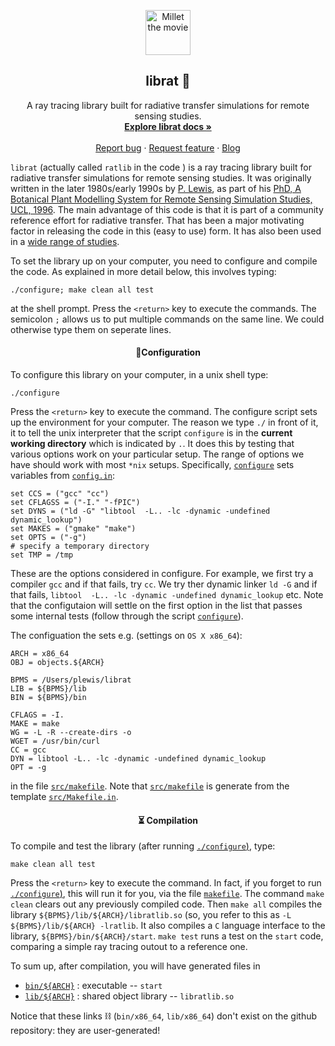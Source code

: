 <p align="center">
  <a href="https://github.com/profLewis/librat">
    <img src="http://www2.geog.ucl.ac.uk/~plewis/images/millet/millet.gif" alt="Millet the movie" width="72" height="72">
  </a>
</p>
<h2 align="center">librat 🐀</h2>

<p align="center">
  A ray tracing library built for radiative transfer simulations for remote sensing studies.
  <br>
  <a href="https://github.com/profLewis/librat/docs"><strong>Explore librat docs »</strong></a>
  <br>
  <br>
  <a href="https://github.com/profLewis/librat/issues/new?template=bug.md">Report bug</a>
  ·
  <a href="https://github.com/profLewis/librat/issues/new?template=feature.md&labels=feature">Request feature</a>
  ·
  <a href="https://blog.librat.com/">Blog</a>
</p>



`librat` (actually called `ratlib` in the code ) is a ray tracing library built for radiative transfer simulations for remote sensing studies. It was originally written in the later 1980s/early 1990s by [P. Lewis](http://www2.geog.ucl.ac.uk/~plewis/), as part of his [PhD, A Botanical Plant Modelling System for Remote Sensing
Simulation Studies, UCL, 1996](http://www2.geog.ucl.ac.uk/~plewis/phd). The main advantage of this code is that it is part of a community reference effort for radiative transfer. That has been a major motivating factor in releasing the code in this (easy to use) form. It has also been used in a [wide range of studies](docs/ratindex.md).

To set the library up on your computer, you need to configure and compile the code. As explained in more detail below, this involves typing:

    ./configure; make clean all test
    
at the shell prompt. Press the `<return>` key to execute the commands. The semicolon `;` allows us to put multiple commands on the same line. We could otherwise type them on seperate lines. 


<h4 align="center">📲Configuration</h4>



To configure this library on your computer, in a unix shell type:

    ./configure

Press the `<return>` key to execute the command. The configure script sets up the environment for your computer. The reason we type `./` in front of it, it to tell the unix interpreter that the script `configure` is in the **current working directory** which is indicated by `.`. It does this by testing that various options work on your particular setup. The range of options we have should work with most `*nix` setups. Specifically, [`configure`](configure)  sets variables from [`config.in`](config.in):

    set CCS = ("gcc" "cc")
    set CFLAGSS = ("-I." "-fPIC")
    set DYNS = ("ld -G" "libtool  -L.. -lc -dynamic -undefined dynamic_lookup")
    set MAKES = ("gmake" "make")
    set OPTS = ("-g")
    # specify a temporary directory
    set TMP = /tmp
    
These are the options considered in configure. For example, we first try a compiler `gcc` and if that fails, try `cc`. We try ther dynamic linker `ld -G` and if that fails, `libtool  -L.. -lc -dynamic -undefined dynamic_lookup` etc. Note that the configutaion will settle on the first option in the list that passes some internal tests (follow through the script [`configure`](configure)).

The configuation the sets e.g. (settings on `OS X x86_64`):

    ARCH = x86_64
    OBJ = objects.${ARCH}

    BPMS = /Users/plewis/librat
    LIB = ${BPMS}/lib
    BIN = ${BPMS}/bin

    CFLAGS = -I.
    MAKE = make
    WG = -L -R --create-dirs -o
    WGET = /usr/bin/curl
    CC = gcc
    DYN = libtool -L.. -lc -dynamic -undefined dynamic_lookup
    OPT = -g

in the file [`src/makefile`](src/makefile). Note that [`src/makefile`](src/makefile) is generate from the template [`src/Makefile.in`](src/Makefile.in).


<h4 align="center">⏳ Compilation</h4>


To compile and test the library (after running [`./configure`)](configure), type:

    make clean all test
    
Press the `<return>` key to execute the command. In fact, if you forget to run [`./configure`)](configure), this will run it for you, via the file [`makefile`](makefile). The command `make clean` clears out any previously compiled code. Then `make all` compiles the library `${BPMS}/lib/${ARCH}/libratlib.so` (so, you refer to this as `-L ${BPMS}/lib/${ARCH} -lratlib`. It also compiles a `C` language interface to the library, `${BPMS}/bin/${ARCH}/start`. `make test` runs a test on the `start` code, comparing a simple ray tracing outout to a reference one.

To sum up, after compilation, you will have generated files in

* [`bin/${ARCH}`](bin/x86_64) : executable -- `start`
* [`lib/${ARCH}`](lib/x86_64) : shared object library -- `libratlib.so`

Notice that these links ⛓ (`bin/x86_64`, `lib/x86_64`)  don't exist on the github repository: they are user-generated!

